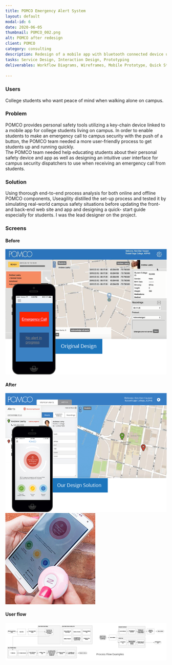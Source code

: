 ```yaml
---
title: POMCO Emergency Alert System
layout: default
modal-id: 6
date: 2020-06-05
thumbnail: POMCO_002.png
alt: POMCO after redesign
client: POMCO
category: consulting
description: Redesign of a mobile app with bluetooth connected device used by students to alert campus security when they are in an emergency situation. Also redesigned dispatcher dashboard and the flow between the two users.
tasks: Service Design, Interaction Design, Prototyping
deliverables: Workflow Diagrams, Wireframes, Mobile Prototype, Quick Start Guide

---
```

### Users
College students who want peace of mind when walking alone on campus.
### Problem
POMCO provides personal safety tools utilizing a key-chain device linked to a mobile app for college students living on campus. In order to enable students to make an emergency call to campus security with the push of a button, the POMCO team needed a more user-friendly process to get students up and running quickly.<br>
The POMCO team needed help educating students about their personal safety device and app as well as designing an intuitive user interface for campus security dispatchers to use when receiving an emergency call from students.

### Solution
Using thorough end-to-end process analysis for both online and offline POMCO components, Useagility distilled the set-up process and tested it by simulating real-world campus safety situations before updating the front- and back-end web site and app and designing a quick- start guide especially for students.  I was the lead designer on the project.

### Screens
#### Before
![Image showing the student mobile app and dispatcher page before the redesign.](./img/portfolio/Useagility/POMCO/Img_POMCO_Before.png)

#### After
![Image showing the student mobile app and dispatcher page after the redesign.](./img/portfolio/Useagility/POMCO/Img_POMCO_After.png)
![Image showing the student mobile app and keychain device.](./img/portfolio/Useagility/POMCO/Pomco.png)

#### User flow
![Image showing user flow.](./img/portfolio/Useagility/POMCO/Img_POMCO_ProcessFlow.png)
